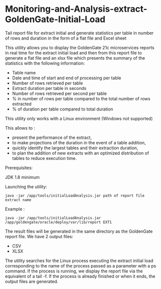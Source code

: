 # Monitoring-and-Analysis-extract-GoldenGate-Initial-Load
Tail report file for extract initial and generate statistics per table in number of rows and duration in the form of a flat file and Excel sheet


This utility allows you to display the GoldenGate 21c microservices reports in real time for the extract initial load and then from this report file to generate a flat file and an xlsx file which presents the summary of the statistics with the following information:

  - Table name
  - Date and time of start and end of processing per table
  - Number of rows retrieved per table
  - Extract duration per table in seconds
  - Number of rows retrieved per second per table
  - % in number of rows per table compared to the total number of rows extracted
  - % of duration per table compared to total duration

This utility only works with a Linux environment (Windows not supported)

This allows to :

- present the performance of the extract,
- to make projections of the duration in the event of a table addition,
- quickly identify the largest tables and their extraction duration,
- to plan the addition of new extracts with an optimized distribution of tables to reduce execution time.


Prerequisites:

  JDK 1.8 minimum


Launching the utility:

    java -jar /app/tools/initialLoadAnalysis.jar path of report file extract name

Example :

    java -jar /app/tools/initialLoadAnalysis.jar /app/goldengate/oracle/deploy/var/lib/report EXT1



The result files will be generated in the same directory as the GoldenGate report file. We have 2 output files:

  - CSV 
  - XLSX


The utility searches for the Linux process executing the extract initial load corresponding to the name of the process passed as a parameter with a ps command.
  If the process is running, we display the report file via the equivalent of a tail -f.
  If the process is already finished or when it ends, the output files are generated.
